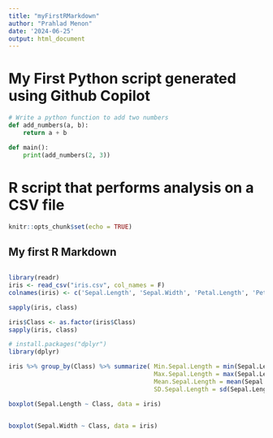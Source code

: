 ```yaml
---
title: "myFirstRMarkdown"
author: "Prahlad Menon"
date: '2024-06-25'
output: html_document
---
```


# My First Python script generated using Github Copilot

```python
# Write a python function to add two numbers
def add_numbers(a, b):
    return a + b    

def main():
    print(add_numbers(2, 3))

```

# R script that performs analysis on a CSV file 

```r
knitr::opts_chunk$set(echo = TRUE)
```

## My first R Markdown

```r

library(readr)
iris <- read_csv("iris.csv", col_names = F)
colnames(iris) <- c('Sepal.Length', 'Sepal.Width', 'Petal.Length', 'Petal.Width', 'Class')

sapply(iris, class)

iris$Class <- as.factor(iris$Class)
sapply(iris, class)

# install.packages("dplyr")
library(dplyr)

iris %>% group_by(Class) %>% summarize( Min.Sepal.Length = min(Sepal.Length, na.rm=T),
                                        Max.Sepal.Length = max(Sepal.Length, na.rm=T),
                                        Mean.Sepal.Length = mean(Sepal.Length, na.rm=T),
                                        SD.Sepal.Length = sd(Sepal.Length, na.rm=T))  %>% as.data.frame()

```

```r
boxplot(Sepal.Length ~ Class, data = iris)

```

```r

boxplot(Sepal.Width ~ Class, data = iris)
```

